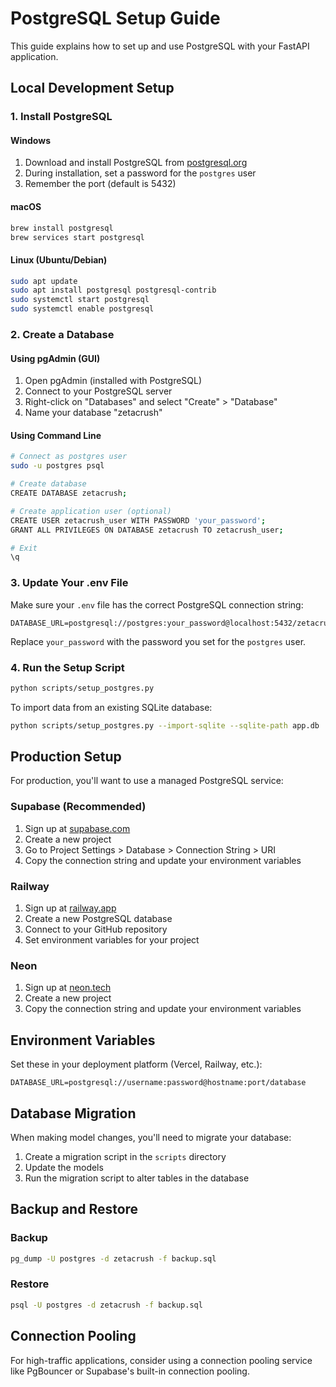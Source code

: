 # PostgreSQL Setup Guide

This guide explains how to set up and use PostgreSQL with your FastAPI application.

## Local Development Setup

### 1. Install PostgreSQL

#### Windows
1. Download and install PostgreSQL from [postgresql.org](https://www.postgresql.org/download/windows/)
2. During installation, set a password for the `postgres` user
3. Remember the port (default is 5432)

#### macOS
```bash
brew install postgresql
brew services start postgresql
```

#### Linux (Ubuntu/Debian)
```bash
sudo apt update
sudo apt install postgresql postgresql-contrib
sudo systemctl start postgresql
sudo systemctl enable postgresql
```

### 2. Create a Database

#### Using pgAdmin (GUI)
1. Open pgAdmin (installed with PostgreSQL)
2. Connect to your PostgreSQL server
3. Right-click on "Databases" and select "Create" > "Database"
4. Name your database "zetacrush"

#### Using Command Line
```bash
# Connect as postgres user
sudo -u postgres psql

# Create database
CREATE DATABASE zetacrush;

# Create application user (optional)
CREATE USER zetacrush_user WITH PASSWORD 'your_password';
GRANT ALL PRIVILEGES ON DATABASE zetacrush TO zetacrush_user;

# Exit
\q
```

### 3. Update Your .env File

Make sure your `.env` file has the correct PostgreSQL connection string:

```
DATABASE_URL=postgresql://postgres:your_password@localhost:5432/zetacrush
```

Replace `your_password` with the password you set for the `postgres` user.

### 4. Run the Setup Script

```bash
python scripts/setup_postgres.py
```

To import data from an existing SQLite database:

```bash
python scripts/setup_postgres.py --import-sqlite --sqlite-path app.db
```

## Production Setup

For production, you'll want to use a managed PostgreSQL service:

### Supabase (Recommended)

1. Sign up at [supabase.com](https://supabase.com)
2. Create a new project
3. Go to Project Settings > Database > Connection String > URI
4. Copy the connection string and update your environment variables

### Railway

1. Sign up at [railway.app](https://railway.app)
2. Create a new PostgreSQL database
3. Connect to your GitHub repository
4. Set environment variables for your project

### Neon

1. Sign up at [neon.tech](https://neon.tech)
2. Create a new project
3. Copy the connection string and update your environment variables

## Environment Variables

Set these in your deployment platform (Vercel, Railway, etc.):

```
DATABASE_URL=postgresql://username:password@hostname:port/database
```

## Database Migration

When making model changes, you'll need to migrate your database:

1. Create a migration script in the `scripts` directory
2. Update the models
3. Run the migration script to alter tables in the database

## Backup and Restore

### Backup

```bash
pg_dump -U postgres -d zetacrush -f backup.sql
```

### Restore

```bash
psql -U postgres -d zetacrush -f backup.sql
```

## Connection Pooling

For high-traffic applications, consider using a connection pooling service like PgBouncer or Supabase's built-in connection pooling.
